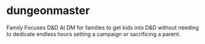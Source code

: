# dungeonmaster
Family Focuses D&amp;D AI DM for families to get kids into D&amp;D without needing to dedicate endless hours setting a campaign or sacrificing a parent.
